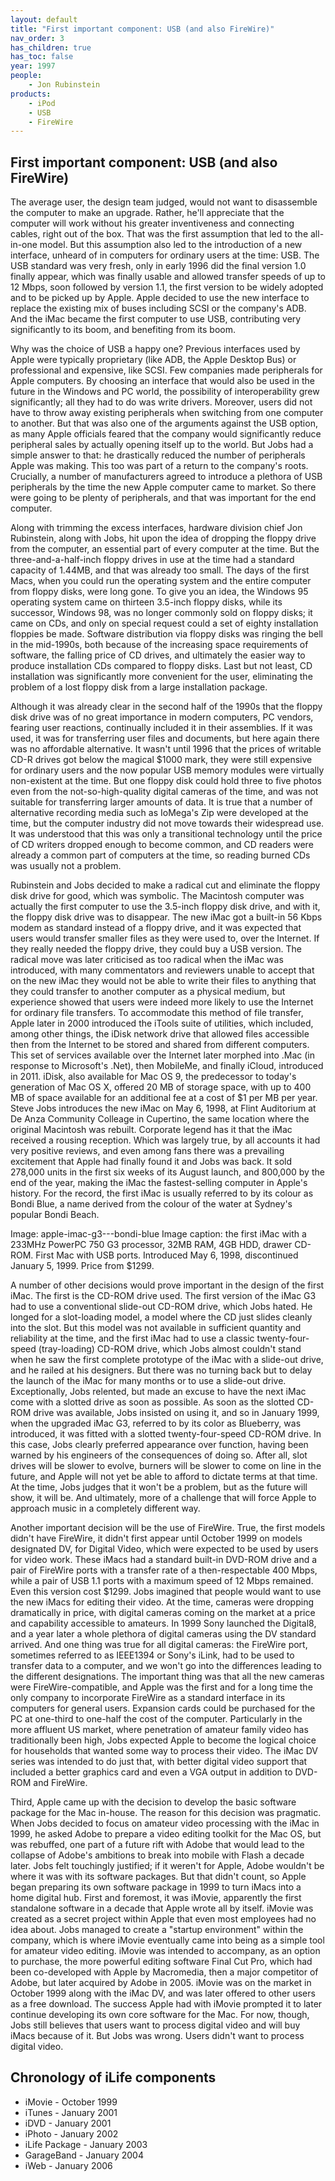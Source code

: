 ```yaml
---
layout: default
title: "First important component: USB (and also FireWire)"
nav_order: 3
has_children: true
has_toc: false
year: 1997
people: 
    - Jon Rubinstein
products: 
    - iPod
    - USB
    - FireWire
---
```

<link rel="stylesheet" href="{{ site.baseurl }}/assets/custom.css">

## First important component: USB (and also FireWire)

The average user, the design team judged, would not want to disassemble the computer to make an upgrade. Rather, he'll appreciate that the computer will work without his greater inventiveness and connecting cables, right out of the box. That was the first assumption that led to the all-in-one model. But this assumption also led to the introduction of a new interface, unheard of in computers for ordinary users at the time: USB. The USB standard was very fresh, only in early 1996 did the final version 1.0 finally appear, which was finally usable and allowed transfer speeds of up to 12 Mbps, soon followed by version 1.1, the first version to be widely adopted and to be picked up by Apple. Apple decided to use the new interface to replace the existing mix of buses including SCSI or the company's ADB. And the iMac became the first computer to use USB, contributing very significantly to its boom, and benefiting from its boom. 

Why was the choice of USB a happy one? Previous interfaces used by Apple were typically proprietary (like ADB, the Apple Desktop Bus) or professional and expensive, like SCSI. Few companies made peripherals for Apple computers. By choosing an interface that would also be used in the future in the Windows and PC world, the possibility of interoperability grew significantly; all they had to do was write drivers. Moreover, users did not have to throw away existing peripherals when switching from one computer to another. But that was also one of the arguments against the USB option, as many Apple officials feared that the company would significantly reduce peripheral sales by actually opening itself up to the world. But Jobs had a simple answer to that: he drastically reduced the number of peripherals Apple was making. This too was part of a return to the company's roots. Crucially, a number of manufacturers agreed to introduce a plethora of USB peripherals by the time the new Apple computer came to market. So there were going to be plenty of peripherals, and that was important for the end computer. 

Along with trimming the excess interfaces, hardware division chief Jon Rubinstein, along with Jobs, hit upon the idea of dropping the floppy drive from the computer, an essential part of every computer at the time. But the three-and-a-half-inch floppy drives in use at the time had a standard capacity of 1.44MB, and that was already too small. The days of the first Macs, when you could run the operating system and the entire computer from floppy disks, were long gone. To give you an idea, the Windows 95 operating system came on thirteen 3.5-inch floppy disks, while its successor, Windows 98, was no longer commonly sold on floppy disks; it came on CDs, and only on special request could a set of eighty installation floppies be made. Software distribution via floppy disks was ringing the bell in the mid-1990s, both because of the increasing space requirements of software, the falling price of CD drives, and ultimately the easier way to produce installation CDs compared to floppy disks. Last but not least, CD installation was significantly more convenient for the user, eliminating the problem of a lost floppy disk from a large installation package.   

Although it was already clear in the second half of the 1990s that the floppy disk drive was of no great importance in modern computers, PC vendors, fearing user reactions, continually included it in their assemblies. If it was used, it was for transferring user files and documents, but here again there was no affordable alternative. It wasn't until 1996 that the prices of writable CD-R drives got below the magical $1000 mark, they were still expensive for ordinary users and the now popular USB memory modules were virtually non-existent at the time. But one floppy disk could hold three to five photos even from the not-so-high-quality digital cameras of the time, and was not suitable for transferring larger amounts of data. It is true that a number of alternative recording media such as IoMega's Zip were developed at the time, but the computer industry did not move towards their widespread use. It was understood that this was only a transitional technology until the price of CD writers dropped enough to become common, and CD readers were already a common part of computers at the time, so reading burned CDs was usually not a problem. 

Rubinstein and Jobs decided to make a radical cut and eliminate the floppy disk drive for good, which was symbolic. The Macintosh computer was actually the first computer to use the 3.5-inch floppy disk drive, and with it, the floppy disk drive was to disappear. The new iMac got a built-in 56 Kbps modem as standard instead of a floppy drive, and it was expected that users would transfer smaller files as they were used to, over the Internet. If they really needed the floppy drive, they could buy a USB version. The radical move was later criticised as too radical when the iMac was introduced, with many commentators and reviewers unable to accept that on the new iMac they would not be able to write their files to anything that they could transfer to another computer as a physical medium, but experience showed that users were indeed more likely to use the Internet for ordinary file transfers. To accommodate this method of file transfer, Apple later in 2000 introduced the iTools suite of utilities, which included, among other things, the iDisk network drive that allowed files accessible then from the Internet to be stored and shared from different computers. This set of services available over the Internet later morphed into .Mac (in response to Microsoft's .Net), then MobileMe, and finally iCloud, introduced in 2011. iDisk, also available for Mac OS 9, the predecessor to today's generation of Mac OS X, offered 20 MB of storage space, with up to 400 MB of space available for an additional fee at a cost of $1 per MB per year. 
Steve Jobs introduces the new iMac on May 6, 1998, at Flint Auditorium at De Anza Community Colleage in Cupertino, the same location where the original Macintosh was rebuilt. Corporate legend has it that the iMac received a rousing reception. Which was largely true, by all accounts it had very positive reviews, and even among fans there was a prevailing excitement that Apple had finally found it and Jobs was back. It sold 278,000 units in the first six weeks of its August launch, and 800,000 by the end of the year, making the iMac the fastest-selling computer in Apple's history. For the record, the first iMac is usually referred to by its colour as Bondi Blue, a name derived from the colour of the water at Sydney's popular Bondi Beach. 

Image: apple-imac-g3---bondi-blue
Image caption: the first iMac with a 233MHz PowerPC 750 G3 processor, 32MB RAM, 4GB HDD, drawer CD-ROM. First Mac with USB ports. Introduced May 6, 1998, discontinued January 5, 1999. Price from $1299. 

A number of other decisions would prove important in the design of the first iMac. The first is the CD-ROM drive used. The first version of the iMac G3 had to use a conventional slide-out CD-ROM drive, which Jobs hated. He longed for a slot-loading model, a model where the CD just slides cleanly into the slot. But this model was not available in sufficient quantity and reliability at the time, and the first iMac had to use a classic twenty-four-speed (tray-loading) CD-ROM drive, which Jobs almost couldn't stand when he saw the first complete prototype of the iMac with a slide-out drive, and he railed at his designers. But there was no turning back but to delay the launch of the iMac for many months or to use a slide-out drive. Exceptionally, Jobs relented, but made an excuse to have the next iMac come with a slotted drive as soon as possible. 
As soon as the slotted CD-ROM drive was available, Jobs insisted on using it, and so in January 1999, when the upgraded iMac G3, referred to by its color as Blueberry, was introduced, it was fitted with a slotted twenty-four-speed CD-ROM drive. In this case, Jobs clearly preferred appearance over function, having been warned by his engineers of the consequences of doing so. After all, slot drives will be slower to evolve, burners will be slower to come on line in the future, and Apple will not yet be able to afford to dictate terms at that time. At the time, Jobs judges that it won't be a problem, but as the future will show, it will be. And ultimately, more of a challenge that will force Apple to approach music in a completely different way. 

Another important decision will be the use of FireWire. True, the first models didn't have FireWire, it didn't first appear until October 1999 on models designated DV, for Digital Video, which were expected to be used by users for video work. These iMacs had a standard built-in DVD-ROM drive and a pair of FireWire ports with a transfer rate of a then-respectable 400 Mbps, while a pair of USB 1.1 ports with a maximum speed of 12 Mbps remained. Even this version cost $1299. Jobs imagined that people would want to use the new iMacs for editing their video. At the time, cameras were dropping dramatically in price, with digital cameras coming on the market at a price and capability accessible to amateurs. In 1999 Sony launched the Digital8, and a year later a whole plethora of digital cameras using the DV standard arrived. And one thing was true for all digital cameras: the FireWire port, sometimes referred to as IEEE1394 or Sony's iLink, had to be used to transfer data to a computer, and we won't go into the differences leading to the different designations. The important thing was that all the new cameras were FireWire-compatible, and Apple was the first and for a long time the only company to incorporate FireWire as a standard interface in its computers for general users. Expansion cards could be purchased for the PC at one-third to one-half the cost of the computer. Particularly in the more affluent US market, where penetration of amateur family video has traditionally been high, Jobs expected Apple to become the logical choice for households that wanted some way to process their video. The iMac DV series was intended to do just that, with better digital video support that included a better graphics card and even a VGA output in addition to DVD-ROM and FireWire. 

Third, Apple came up with the decision to develop the basic software package for the Mac in-house. The reason for this decision was pragmatic. When Jobs decided to focus on amateur video processing with the iMac in 1999, he asked Adobe to prepare a video editing toolkit for the Mac OS, but was rebuffed, one part of a future rift with Adobe that would lead to the collapse of Adobe's ambitions to break into mobile with Flash a decade later. Jobs felt touchingly justified; if it weren't for Apple, Adobe wouldn't be where it was with its software packages. But that didn't count, so Apple began preparing its own software package in 1999 to turn iMacs into a home digital hub. First and foremost, it was iMovie, apparently the first standalone software in a decade that Apple wrote all by itself. iMovie was created as a secret project within Apple that even most employees had no idea about. Jobs managed to create a "startup environment" within the company, which is where iMovie eventually came into being as a simple tool for amateur video editing. iMovie was intended to accompany, as an option to purchase, the more powerful editing software Final Cut Pro, which had been co-developed with Apple by Macromedia, then a major competitor of Adobe, but later acquired by Adobe in 2005. iMovie was on the market in October 1999 along with the iMac DV, and was later offered to other users as a free download. The success Apple had with iMovie prompted it to later continue developing its own core software for the Mac. For now, though, Jobs still believes that users want to process digital video and will buy iMacs because of it. 
But Jobs was wrong. Users didn't want to process digital video. 

## Chronology of iLife components
- iMovie - October 1999
- iTunes - January 2001
- iDVD - January 2001  
- iPhoto - January 2002  
- iLife Package - January 2003
- GarageBand - January 2004   
- iWeb - January 2006
